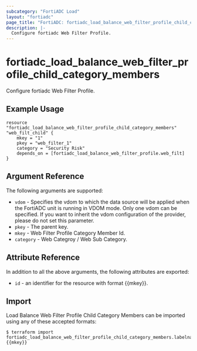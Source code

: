 ```yaml
---
subcategory: "FortiADC Load"
layout: "fortiadc"
page_title: "FortiADC: fortiadc_load_balance_web_filter_profile_child_category_members"
description: |-
  Configure fortiadc Web Filter Profile.
---
```


# fortiadc_load_balance_web_filter_profile_child_category_members
Configure fortiadc Web Filter Profile.

## Example Usage
```hcl
resource "fortiadc_load_balance_web_filter_profile_child_category_members" "web_filt_child" {
	mkey = "1"
	pkey = "web_filter_1"
	category = "Security Risk"
	depends_on = [fortiadc_load_balance_web_filter_profile.web_filt]
}

```

## Argument Reference

The following arguments are supported:

* `vdom` - Specifies the vdom to which the data source will be applied when the FortiADC unit is running in VDOM mode. Only one vdom can be specified. If you want to inherit the vdom configuration of the provider, please do not set this parameter.
* `pkey` - The parent key.
* `mkey` - Web Filter Profile Category Member Id.
* `category` - Web Categroy / Web Sub Category. 

## Attribute Reference

In addition to all the above arguments, the following attributes are exported:
* `id` - an identifier for the resource with format {{mkey}}.

## Import
 Load Balance Web Filter Profile Child Category Members can be imported using any of these accepted formats:
```
$ terraform import fortiadc_load_balance_web_filter_profile_child_category_members.labelname {{mkey}}
```
